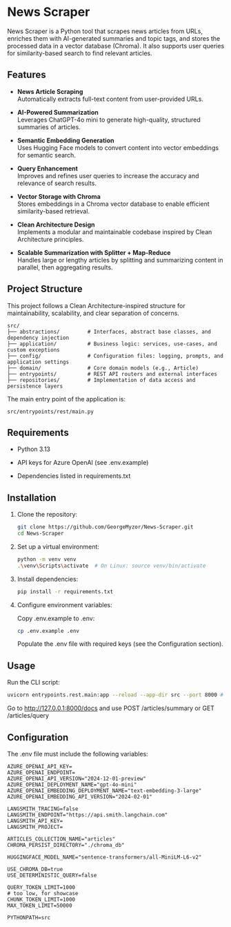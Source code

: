 # News Scraper

News Scraper is a Python tool that scrapes news articles from URLs, enriches them with AI-generated summaries and topic tags, and stores the processed data in a vector database (Chroma). It also supports user queries for similarity-based search to find relevant articles.

## Features

- **News Article Scraping**  
  Automatically extracts full-text content from user-provided URLs.

- **AI-Powered Summarization**  
  Leverages ChatGPT-4o mini to generate high-quality, structured summaries of articles.

- **Semantic Embedding Generation**  
  Uses Hugging Face models to convert content into vector embeddings for semantic search.

- **Query Enhancement**  
  Improves and refines user queries to increase the accuracy and relevance of search results.

- **Vector Storage with Chroma**  
  Stores embeddings in a Chroma vector database to enable efficient similarity-based retrieval.

- **Clean Architecture Design**  
  Implements a modular and maintainable codebase inspired by Clean Architecture principles.

- **Scalable Summarization with Splitter + Map-Reduce**  
  Handles large or lengthy articles by splitting and summarizing content in parallel, then aggregating results.

## Project Structure

This project follows a Clean Architecture-inspired structure for maintainability, scalability, and clear separation of concerns.

```text
src/
├── abstractions/         # Interfaces, abstract base classes, and dependency injection
├── application/          # Business logic: services, use-cases, and custom exceptions
├── config/               # Configuration files: logging, prompts, and application settings
├── domain/               # Core domain models (e.g., Article)
├── entrypoints/          # REST API routers and external interfaces
├── repositories/         # Implementation of data access and persistence layers
```
The main entry point of the application is:
```
src/entrypoints/rest/main.py
```

## Requirements
- Python 3.13

- API keys for Azure OpenAI (see .env.example)

- Dependencies listed in requirements.txt
  
## Installation

1. Clone the repository:
   ```bash
   git clone https://github.com/GeorgeMyzor/News-Scraper.git
   cd News-Scraper
   ```
   
2. Set up a virtual environment:
   ```bash
   python -m venv venv
   .\venv\Scripts\activate  # On Linux: source venv/bin/activate
   ```
   
3. Install dependencies:
   ```bash
   pip install -r requirements.txt
   ```
   
4. Configure environment variables:

   Copy .env.example to .env:
   ```bash
   cp .env.example .env
   ```
   Populate the .env file with required keys (see the Configuration section).

## Usage
   Run the CLI script:

  ```bash
  uvicorn entrypoints.rest.main:app --reload --app-dir src --port 8000 # Change port if already in use
  ```

  Go to http://127.0.0.1:8000/docs and use POST /articles/summary or GET /articles/query

## Configuration
The .env file must include the following variables:
```env
AZURE_OPENAI_API_KEY=
AZURE_OPENAI_ENDPOINT=
AZURE_OPENAI_API_VERSION="2024-12-01-preview"
AZURE_OPENAI_DEPLOYMENT_NAME="gpt-4o-mini"
AZURE_OPENAI_EMBEDDING_DEPLOYMENT_NAME="text-embedding-3-large"
AZURE_OPENAI_EMBEDDING_API_VERSION="2024-02-01"

LANGSMITH_TRACING=false
LANGSMITH_ENDPOINT="https://api.smith.langchain.com"
LANGSMITH_API_KEY=
LANGSMITH_PROJECT=

ARTICLES_COLLECTION_NAME="articles"
CHROMA_PERSIST_DIRECTORY="./chroma_db"

HUGGINGFACE_MODEL_NAME="sentence-transformers/all-MiniLM-L6-v2"

USE_CHROMA_DB=true
USE_DETERMINISTIC_QUERY=false

QUERY_TOKEN_LIMIT=1000
# too low, for showcase
CHUNK_TOKEN_LIMIT=1000 
MAX_TOKEN_LIMIT=50000

PYTHONPATH=src
```
